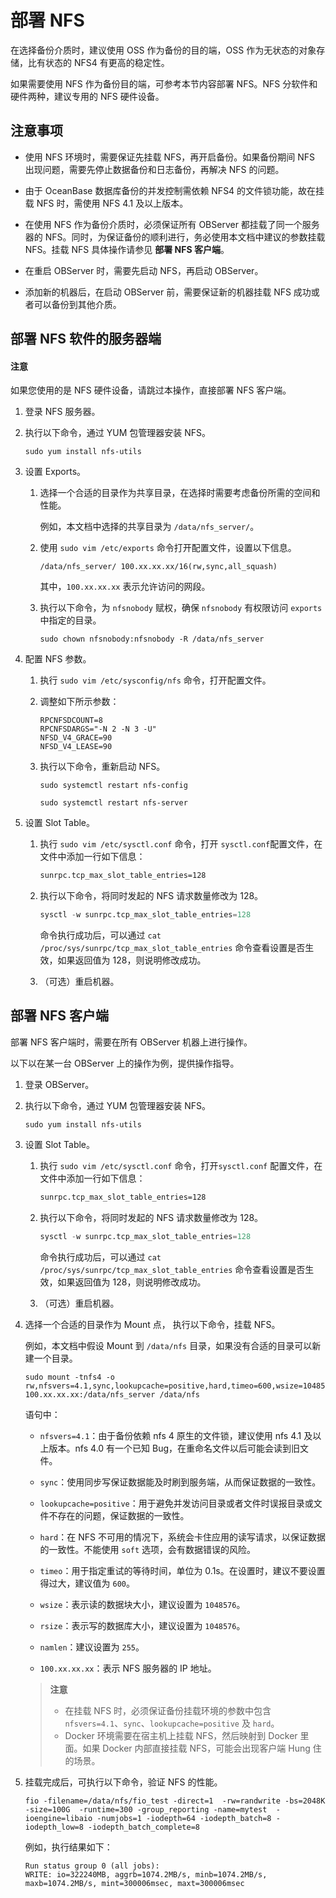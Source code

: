 # 部署 NFS

在选择备份介质时，建议使用 OSS 作为备份的目的端，OSS 作为无状态的对象存储，比有状态的 NFS4 有更高的稳定性。

如果需要使用 NFS 作为备份目的端，可参考本节内容部署 NFS。NFS 分软件和硬件两种，建议专用的 NFS 硬件设备。

## 注意事项

* 使用 NFS 环境时，需要保证先挂载 NFS，再开启备份。如果备份期间 NFS 出现问题，需要先停止数据备份和日志备份，再解决 NFS 的问题。

* 由于 OceanBase 数据库备份的并发控制需依赖 NFS4 的文件锁功能，故在挂载 NFS 时，需使用 NFS 4.1 及以上版本。

* 在使用 NFS 作为备份介质时，必须保证所有 OBServer 都挂载了同一个服务器的 NFS。同时，为保证备份的顺利进行，务必使用本文档中建议的参数挂载 NFS。挂载 NFS 具体操作请参见 **部署 NFS 客户端**。

* 在重启 OBServer 时，需要先启动 NFS，再启动 OBServer。

* 添加新的机器后，在启动 OBServer 前，需要保证新的机器挂载 NFS 成功或者可以备份到其他介质。

## 部署 NFS 软件的服务器端

<main id="notice" type='notice'>
<h4>注意</h4>
<p>如果您使用的是 NFS 硬件设备，请跳过本操作，直接部署 NFS 客户端。</p>
</main>

1. 登录 NFS 服务器。

2. 执行以下命令，通过 YUM 包管理器安装 NFS。

   ```shell
   sudo yum install nfs-utils
   ```

3. 设置 Exports。

   1. 选择一个合适的目录作为共享目录，在选择时需要考虑备份所需的空间和性能。

      例如，本文档中选择的共享目录为 `/data/nfs_server/`。

   2. 使用 `sudo vim /etc/exports` 命令打开配置文件，设置以下信息。

      ```shell
      /data/nfs_server/ 100.xx.xx.xx/16(rw,sync,all_squash)
      ```

      其中，`100.xx.xx.xx` 表示允许访问的网段。

   3. 执行以下命令，为 `nfsnobody` 赋权，确保 `nfsnobody` 有权限访问 `exports` 中指定的目录。

      ```shell
      sudo chown nfsnobody:nfsnobody -R /data/nfs_server
      ```

4. 配置 NFS 参数。

   1. 执行 `sudo vim /etc/sysconfig/nfs` 命令，打开配置文件。

   2. 调整如下所示参数：

      ```shell
      RPCNFSDCOUNT=8
      RPCNFSDARGS="-N 2 -N 3 -U"
      NFSD_V4_GRACE=90
      NFSD_V4_LEASE=90
      ```

   3. 执行以下命令，重新启动 NFS。

      ```shell
      sudo systemctl restart nfs-config

      sudo systemctl restart nfs-server
      ```

5. 设置 Slot Table。

   1. 执行 `sudo vim /etc/sysctl.conf` 命令，打开 `sysctl.conf`配置文件，在文件中添加一行如下信息：

      ```xml
      sunrpc.tcp_max_slot_table_entries=128
      ```

   2. 执行以下命令，将同时发起的 NFS 请求数量修改为 128。

      ```sql
      sysctl -w sunrpc.tcp_max_slot_table_entries=128
      ```

      命令执行成功后，可以通过 `cat /proc/sys/sunrpc/tcp_max_slot_table_entries` 命令查看设置是否生效，如果返回值为 128，则说明修改成功。

   3. （可选）重启机器。

## 部署 NFS 客户端

部署 NFS 客户端时，需要在所有 OBServer 机器上进行操作。

以下以在某一台 OBServer 上的操作为例，提供操作指导。

1. 登录 OBServer。

2. 执行以下命令，通过 YUM 包管理器安装 NFS。

   ```shell
   sudo yum install nfs-utils
   ```

3. 设置 Slot Table。

   1. 执行 `sudo vim /etc/sysctl.conf` 命令，打开`sysctl.conf` 配置文件，在文件中添加一行如下信息：

      ```xml
      sunrpc.tcp_max_slot_table_entries=128
      ```

   2. 执行以下命令，将同时发起的 NFS 请求数量修改为 128。

      ```sql
      sysctl -w sunrpc.tcp_max_slot_table_entries=128
      ```

      命令执行成功后，可以通过 `cat /proc/sys/sunrpc/tcp_max_slot_table_entries` 命令查看设置是否生效，如果返回值为 128，则说明修改成功。

   3. （可选）重启机器。

4. 选择一个合适的目录作为 Mount 点， 执行以下命令，挂载 NFS。

   例如，本文档中假设 Mount 到 `/data/nfs` 目录，如果没有合适的目录可以新建一个目录。

   ```shell
   sudo mount -tnfs4 -o rw,nfsvers=4.1,sync,lookupcache=positive,hard,timeo=600,wsize=1048576,rsize=1048576,namlen=255 100.xx.xx.xx:/data/nfs_server /data/nfs
   ```

   语句中：

   * `nfsvers=4.1`：由于备份依赖 nfs 4 原生的文件锁，建议使用 nfs 4.1 及以上版本。nfs 4.0 有一个已知 Bug，在重命名文件以后可能会读到旧文件。

   * `sync`：使用同步写保证数据能及时刷到服务端，从而保证数据的一致性。

   * `lookupcache=positive`：用于避免并发访问目录或者文件时误报目录或文件不存在的问题，保证数据的一致性。

   * `hard`：在 NFS 不可用的情况下，系统会卡住应用的读写请求，以保证数据的一致性。不能使用 `soft` 选项，会有数据错误的风险。

   * `timeo`：用于指定重试的等待时间，单位为 0.1s。在设置时，建议不要设置得过大，建议值为 `600`。

   * `wsize`：表示读的数据块大小，建议设置为 `1048576`。

   * `rsize`：表示写的数据库大小，建议设置为 `1048576`。

   * `namlen`：建议设置为 `255`。

   * `100.xx.xx.xx`：表示 NFS 服务器的 IP 地址。

   >**注意**
   >
   >* 在挂载 NFS 时，必须保证备份挂载环境的参数中包含 `nfsvers=4.1`、`sync`、`lookupcache=positive` 及 `hard`。
   >* Docker 环境需要在宿主机上挂载 NFS，然后映射到 Docker 里面。如果 Docker 内部直接挂载 NFS，可能会出现客户端 Hung 住的场景。

5. 挂载完成后，可执行以下命令，验证 NFS 的性能。

   ```shell
   fio -filename=/data/nfs/fio_test -direct=1  -rw=randwrite -bs=2048K -size=100G  -runtime=300 -group_reporting -name=mytest  -ioengine=libaio -numjobs=1 -iodepth=64 -iodepth_batch=8 -iodepth_low=8 -iodepth_batch_complete=8
   ```

   例如，执行结果如下：

   ```shell
   Run status group 0 (all jobs):
   WRITE: io=322240MB, aggrb=1074.2MB/s, minb=1074.2MB/s, maxb=1074.2MB/s, mint=300006msec, maxt=300006msec
   ```

